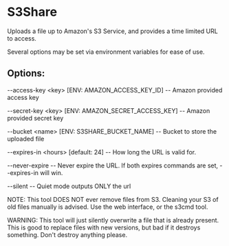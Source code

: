 S3Share
=======

Uploads a file up to Amazon's S3 Service, and provides a time limited URL to
access.

Several options may be set via environment variables for ease of use.

Options:
--------

  --access-key    \<key\>    [ENV: AMAZON\_ACCESS\_KEY\_ID]     -- Amazon provided access key

  --secret-key    \<key\>     [ENV: AMAZON\_SECRET\_ACCESS\_KEY] -- Amazon provided secret key

  --bucket        \<name\>   [ENV: S3SHARE\_BUCKET\_NAME]      -- Bucket to store the uploaded file

  --expires-in    \<hours\>  [default: 24]                   -- How long the URL is valid for.

  --never-expire                                           -- Never expire the URL. If both expires commands are set, --expires-in will win.

  --silent                                                 -- Quiet mode outputs ONLY the url

NOTE: This tool DOES NOT ever remove files from S3. Cleaning your S3 of old
files manually is advised. Use the web interface, or the s3cmd tool.

WARNING: This tool will just silently overwrite a file that is already
present. This is good to replace files with new versions, but bad if it
destroys something.  Don't destroy anything please.

